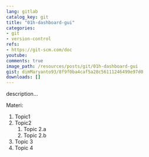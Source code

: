 ```yaml
---
lang: gitlab
catalog_key: git
title: "01h-dashboard-gui"
categories:
- git
- version-control
refs: 
- https://git-scm.com/doc
youtube: 
comments: true
image_path: /resources/posts/git/01h-dashboard-gui
gist: dimMaryanto93/8f9f0ba4caf5a28c56111246499e97d0
downloads: []
---
```



description...

<!--more-->

Materi: 

1. Topic1
2. Topic2
    1. Topic 2.a
    2. Topic 2.b
3. Topic 3
4. Topic 4